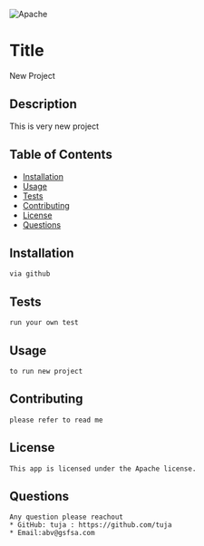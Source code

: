 

    
![Apache](https://img.shields.io/badge/Apache-Licence-purple)
# Title
New Project        

## Description
This is very new project
## Table of Contents
* [Installation](#installation)
* [Usage](#usage)
* [Tests](#tests)
* [Contributing](#contributing)
* [License](#license)
* [Questions](#questions)

## Installation
    via github
## Tests
    run your own test
## Usage
    to run new project
## Contributing
    please refer to read me
## License
    This app is licensed under the Apache license.
## Questions
    Any question please reachout 
    * GitHub: tuja : https://github.com/tuja
    * Email:abv@gsfsa.com
      

